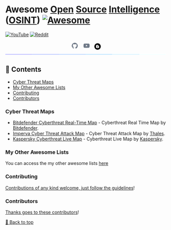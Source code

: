 # Awesome [Open](https://osintframework.com/) [Source](https://en.wikipedia.org/wiki/Open-source_intelligence) [Intelligence](https://www.sans.org/blog/what-is-open-source-intelligence/) ([OSINT](https://youtube.com/playlist?list=PL9V4Zu3RroiUS6-mfp7AoK5Kbe0tCXzbz&si=X2LewjjbPhJcYAXc)) [![Awesome](https://awesome.re/badge.svg)](https://awesome.re)
[![YouTube](https://img.shields.io/badge/YouTube-%23FF0000.svg?style=for-the-badge&logo=YouTube&logoColor=white)]()
[![Reddit](https://img.shields.io/badge/Reddit-FF4500?style=for-the-badge&logo=reddit&logoColor=white)]()

<p align="center">
    <a href="https://github.com/cybersecurity-dev/"><img height="25" src="https://github.com/cybersecurity-dev/cybersecurity-dev/blob/main/assets/github.svg" alt="GitHub"></a>
    &nbsp;
    <a href="https://www.youtube.com/@CyberThreatDefence"><img height="25" src="https://github.com/cybersecurity-dev/cybersecurity-dev/blob/main/assets/youtube.svg" alt="YouTube"></a>
    &nbsp;
    <a href="https://cyberthreatdefence.com/my_awesome_lists"><img height="20" src="https://github.com/cybersecurity-dev/cybersecurity-dev/blob/main/assets/blog.svg" alt="My Awesome Lists"></a>
    <img src="https://github.com/cybersecurity-dev/cybersecurity-dev/blob/main/assets/bar.gif">
</p>

## 📖 Contents
- [Cyber Threat Maps](#cyber-threat-maps)
- [My Other Awesome Lists](#my-other-awesome-lists)
- [Contributing](#contributing)
- [Contributors](#contributors)

### Cyber Threat Maps
- [Bitdefender Cyberthreat Real-Time Map](https://threatmap.bitdefender.com/) - Cyberthreat Real Time Map by [Bitdefender](https://www.bitdefender.com/).
- [Imperva Cyber Threat Attack Map](https://www.imperva.com/cyber-threat-attack-map/) - Cyber Threat Attack Map by [Thales](https://cds.thalesgroup.com/).
- [Kaspersky Cyberthreat Live Map](https://cybermap.kaspersky.com/) - Cyberthreat Live Map by [Kaspersky](https://www.kaspersky.com/).


### My Other Awesome Lists
You can access the my other awesome lists [here](https://cyberthreatdefence.com/my_awesome_lists)

### Contributing
[Contributions of any kind welcome, just follow the guidelines](contributing.md)!

### Contributors
[Thanks goes to these contributors](https://github.com/cybersecurity-dev/awesome-open-source-intelligence/graphs/contributors)!

[🔼 Back to top](#awesome-open-source-intelligence-)

